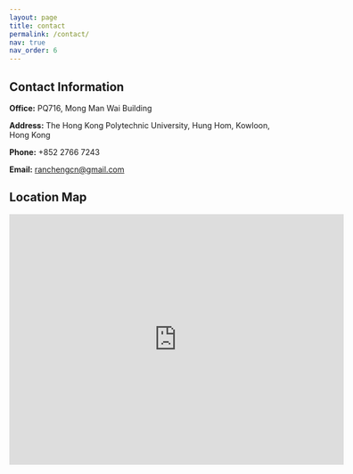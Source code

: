 ```yaml
---
layout: page
title: contact
permalink: /contact/
nav: true
nav_order: 6
---
```


<h2>Contact Information</h2>
<p><strong>Office:</strong> PQ716, Mong Man Wai Building </p>
<p><strong>Address:</strong> The Hong Kong Polytechnic University, Hung Hom, Kowloon, Hong Kong</p>
<p><strong>Phone:</strong> +852 2766 7243</p>
<p><strong>Email:</strong> <a href="mailto:ranchengcn@gmail.com">ranchengcn@gmail.com</a> </p>

<h2>Location Map</h2>
<iframe
    width="600"
    height="450"
    style="border:0"
    loading="lazy"
    allowfullscreen
    src="https://www.openstreetmap.org/export/embed.html?bbox=114.176%2C22.302%2C114.182%2C22.306&layer=mapnik&marker=22.3041%2C114.1806">
</iframe>
